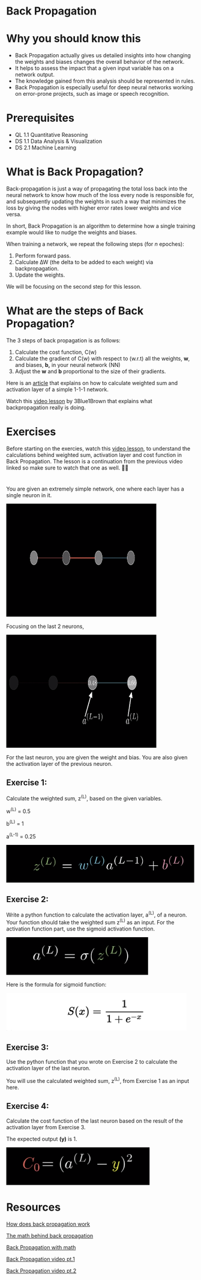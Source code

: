 # Back Propagation

# **Why you should know this**

- Back Propagation actually gives us detailed insights into how changing the weights and biases changes the overall behavior of the network.
- It helps to assess the impact that a given input variable has on a network output.
- The knowledge gained from this analysis should be represented in rules.
- Back Propagation is especially useful for deep neural networks working on error-prone projects, such as image or speech recognition.

# **Prerequisites**

- QL 1.1 Quantitative Reasoning
- DS 1.1 Data Analysis & Visualization
- DS 2.1 Machine Learning

# What is Back Propagation?

Back-propagation is just a way of propagating the total loss back into the neural network to know how much of the loss every node is responsible for, and subsequently updating the weights in such a way that minimizes the loss by giving the nodes with higher error rates lower weights and vice versa.

In short, Back Propagation is an algorithm to determine how a single training example would like to nudge the weights and biases. 

When training a network, we repeat the following steps (for *n* epoches):

1. Perform forward pass.
2. Calculate ∆W (the delta to be added to each weight) via backpropagation.
3. Update the weights.

We will be focusing on the second step for this lesson.

# What are the steps of Back Propagation?

The 3 steps of back propagation is as follows:

1. Calculate the cost function, C(w)
2. Calculate the gradient of C(w) with respect to (w.r.t) all the weights, **w**, and biases, **b,** in your neural network (NN)
3. Adjust the **w** and **b** proportional to the size of their gradients.

Here is an [article](https://towardsdatascience.com/the-maths-behind-back-propagation-cf6714736abf) that explains on how to calculate weighted sum and activation layer of a simple 1-1-1 network. 


Watch this [video lesson](https://www.youtube.com/watch?v=Ilg3gGewQ5U) by 3Blue1Brown that explains what backpropagation really is doing.

# Exercises
Before starting on the exercies, watch this [video lesson](https://www.youtube.com/watch?v=tIeHLnjs5U8), to understand the calculations behind weighted sum, activation layer and cost function in Back Propagation. The lesson is a continuation from the previous video linked so make sure to watch that one as well. 📼📝
#

You are given an extremely simple network, one where each layer has a single neuron in it.

<img src="assets/simple_network.png" alt='simple network' height=300 width=400>

Focusing on the last 2 neurons, 

<img src="assets/last_2_neurons.png" alt='last 2 neurons' height=300 width=400>


For the last neuron, you are given the weight and bias. You are also given the activation layer of the previous neuron.

## Exercise 1:
Calculate the weighted sum, z<sup>(L)</sup>,  based on the given variables.

w<sup>(L)</sup> = 0.5

b<sup>(L)</sup> = 1

a<sup>(L-1)</sup> = 0.25

<img src="assets/weighted_sum_formula.png" alt='weighted sum formula' height=100 width=auto>


## Exercise 2:
Write a python function to calculate the activation layer, a<sup>(L)</sup>, of a neuron. Your function should take the weighted sum z<sup>(L)</sup> as an input. For the activation function part, use the sigmoid activation function.

<img src="assets/activation_layer_formula.png" alt='activation layer formula' height=100 width=auto>

Here is the formula for sigmoid function:

<img src="assets/sigmoid_function_formula.png" alt='sigmoid function formula' height=100 width=auto>

## Exercise 3:
Use the python function that you wrote on Exercise 2 to calculate the activation layer of the last neuron. 

You will use the calculated weighted sum, z<sup>(L)</sup>, from Exercise 1 as an input here.

## Exercise 4:
Calculate the cost function of the last neuron based on the result of the activation layer from Exercise 3.

The expected output **(y)** is 1.

<img src="assets/cost_function_formula.png" alt='cost function formula' height=100 width=auto>

# Resources

[How does back propagation work](https://towardsdatascience.com/how-does-back-propagation-in-artificial-neural-networks-work-c7cad873ea7)

[The math behind back propagation](https://towardsdatascience.com/the-maths-behind-back-propagation-cf6714736abf)

[Back Propagation with math](https://towardsdatascience.com/backpropagation-for-people-who-are-afraid-of-math-936a2cbebed7)

[Back Propagation video pt.1](https://www.youtube.com/watch?v=Ilg3gGewQ5U)

[Back Propagation video pt.2](https://www.youtube.com/watch?v=tIeHLnjs5U8)

